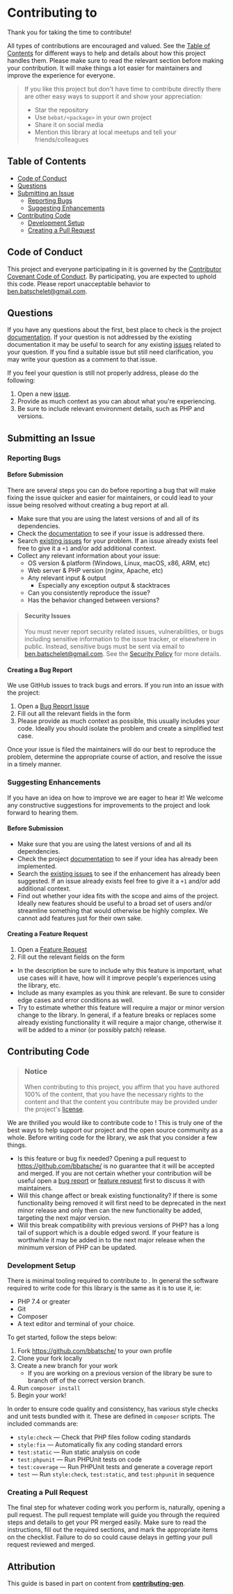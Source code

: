 <!-- omit in toc -->
# Contributing to <Project Name>

Thank you for taking the time to contribute!

All types of contributions are encouraged and valued. See the [Table of Contents](#table-of-contents) for different ways to help and details about how this project handles them. Please make sure to read the relevant section before making your contribution. It will make things a lot easier for maintainers and improve the experience for everyone.

> If you like this project but don't have time to contribute directly there are other easy ways to support it and show your appreciation:
> - Star the repository
> - Use `bebat/<package>` in your own project
> - Share it on social media
> - Mention this library at local meetups and tell your friends/colleagues

<!-- omit in toc -->
## Table of Contents

- [Code of Conduct](#code-of-conduct)
- [Questions](#questions)
- [Submitting an Issue](#submitting-an-issue)
  - [Reporting Bugs](#reporting-bugs)
  - [Suggesting Enhancements](#suggesting-enhancements)
- [Contributing Code](#contributing-code)
  - [Development Setup](#development-setup)
  - [Creating a Pull Request](#creating-a-pull-request)

## Code of Conduct

This project and everyone participating in it is governed by the [Contributor Covenant Code of Conduct](CODE_OF_CONDUCT.md). By participating, you are expected to uphold this code. Please report unacceptable behavior to <ben.batschelet@gmail.com>.

## Questions

If you have any questions about <Project Name> the first, best place to check is the project [documentation](README.md). If your question is not addressed by the existing documentation it may be useful to search for any existing [issues](https://github.com/bbatsche/<repo>/issues) related to your question. If you find a suitable issue but still need clarification, you may write your question as a comment to that issue.

If you feel your question is still not properly address, please do the following:

1. Open a new [issue](https://github.com/bbatsche/<repo>/issues/new).
2. Provide as much context as you can about what you're experiencing.
3. Be sure to include relevant environment details, such as PHP and <Project Name> versions.

## Submitting an Issue

### Reporting Bugs

<!-- omit in toc -->
#### Before Submission

There are several steps you can do before reporting a bug that will make fixing the issue quicker and easier for maintainers, or could lead to your issue being resolved without creating a bug report at all.

- Make sure that you are using the latest versions of <Project Name> and all of its dependencies.
- Check the [documentation](README.md) to see if your issue is addressed there.
- Search [existing issues](https://github.com/bbatsche/<repo>/issues) for your problem. If an issue already exists feel free to give it a `+1` and/or add additional context.
- Collect any relevant information about your issue:
  - OS version & platform (Windows, Linux, macOS, x86, ARM, etc)
  - Web server & PHP version (nginx, Apache, etc)
  - Any relevant input & output
    - Especially any exception output & stacktraces
  - Can you consistently reproduce the issue?
  - Has the behavior changed between versions?

<!-- omit in toc -->
> #### Security Issues
>
> You must never report security related issues, vulnerabilities, or bugs including sensitive information to the issue tracker, or elsewhere in public. Instead, sensitive bugs must be sent via email to <ben.batschelet@gmail.com>. See the [Security Policy](SECURITY.md) for more details.

<!-- omit in toc -->
#### Creating a Bug Report

We use GitHub issues to track bugs and errors. If you run into an issue with the project:

1. Open a [Bug Report Issue](https://github.com/bbatsche/<repo>/issues/new?labels=bug&template=bug_report.yml&title=%5BBug%5D%3A+)
2. Fill out all the relevant fields in the form
3. Please provide as much context as possible, this usually includes your code. Ideally you should isolate the problem and create a simplified test case.

Once your issue is filed the maintainers will do our best to reproduce the problem, determine the appropriate course of action, and resolve the issue in a timely manner.

### Suggesting Enhancements

If you have an idea on how to improve <Project Name> we are eager to hear it! We welcome any constructive suggestions for improvements to the project and look forward to hearing them.

<!-- omit in toc -->
#### Before Submission

- Make sure that you are using the latest versions of <Project Name> and all its dependencies.
- Check the project [documentation](README.md) to see if your idea has already been implemented.
- Search the [existing issues](https://github.com/bbatsche/<repo>/issues) to see if the enhancement has already been suggested. If an issue already exists feel free to give it a `+1` and/or add additional context.
- Find out whether your idea fits with the scope and aims of the project. Ideally new features should be useful to a broad set of users and/or streamline something that would otherwise be highly complex. We cannot add features just for their own sake.

<!-- omit in toc -->
#### Creating a Feature Request

1. Open a [Feature Request](https://github.com/bbatsche/<repo>/issues/new?labels=feature&template=feature_request.yml&title=%5BFeature%5D%3A+)
2. Fill out the relevant fields on the form
  - In the description be sure to include why this feature is important, what use cases will it have, how will it improve people's experiences using the library, etc.
  - Include as many examples as you think are relevant. Be sure to consider edge cases and error conditions as well.
  - Try to estimate whether this feature will require a major or minor version change to the library. In general, if a feature breaks or replaces some already existing functionality it will require a major change, otherwise it will be added to a minor (or possibly patch) release.

## Contributing Code

> ### Notice <!-- omit in toc -->
> When contributing to this project, you affirm that you have authored 100% of the content, that you have the necessary rights to the content and that the content you contribute may be provided under the project's [license](LICENSE).

We are thrilled you would like to contribute code to <Project Name>! This is truly one of the best ways to help support our project and the open source community as a whole. Before writing code for the library, we ask that you consider a few things.

- Is this feature or bug fix needed? Opening a pull request to https://github.com/bbatsche/<repo> is no guarantee that it will be accepted and merged. If you are not certain whether your contribution will be useful open a [bug report](#creating-a-bug-report) or [feature request](#creating-a-feature-request) first to discuss it with maintainers.
- Will this change affect or break existing functionality? If there is some functionality being removed it will first need to be deprecated in the next minor release and only then can the new functionality be added, targeting the next major version.
- Will this break compatibility with previous versions of PHP? <Project Name> has a long tail of support which is a double edged sword. If your feature is worthwhile it may be added in to the next major release when the minimum version of PHP can be updated.

### Development Setup

There is minimal tooling required to contribute to <Project Name>. In general the software required to write code for this library is the same as it is to use it, ie:

- PHP 7.4 or greater
- Git
- Composer
- A text editor and terminal of your choice.

To get started, follow the steps below:

1. Fork https://github.com/bbatsche/<repo> to your own profile
2. Clone your fork locally
3. Create a new branch for your work
   - If you are working on a previous version of the library be sure to branch off of the correct version branch.
4. Run `composer install`
5. Begin your work!

In order to ensure code quality and consistency, <Project Name> has various style checks and unit tests bundled with it. These are defined in `composer` scripts. The included commands are:

- `style:check` &mdash; Check that PHP files follow coding standards
- `style:fix` &mdash; Automatically fix any coding standard errors
- `test:static` &mdash; Run static analysis on code
- `test:phpunit` &mdash; Run PHPUnit tests on code
- `test:coverage` &mdash; Run PHPUnit tests and generate a coverage report
- `test` &mdash; Run `style:check`, `test:static`, and `test:phpunit` in sequence

### Creating a Pull Request

The final step for whatever coding work you perform is, naturally, opening a pull request. The pull request template will guide you through the required steps and details to get your PR merged easily. Make sure to read the instructions, fill out the required sections, and mark the appropriate items on the checklist. Failure to do so could cause delays in getting your pull request reviewed and merged.

<!-- omit in toc -->
## Attribution
This guide is based in part on content from [**contributing-gen**](https://github.com/bttger/contributing-gen).
